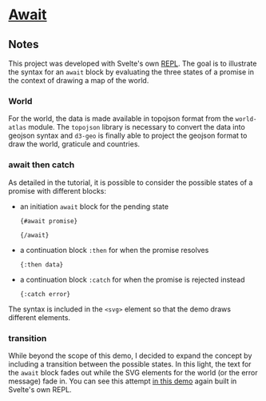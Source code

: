 # [Await](https://svelte.dev/repl/9435f7a61ec94c1795d21db886baa680?version=3.38.1)

## Notes

This project was developed with Svelte's own [REPL](https://svelte.dev/repl). The goal is to illustrate the syntax for an `await` block by evaluating the three states of a promise in the context of drawing a map of the world.

### World

For the world, the data is made available in topojson format from the `world-atlas` module. The `topojson` library is necessary to convert the data into geojson syntax and `d3-geo` is finally able to project the geojson format to draw the world, graticule and countries.

### await then catch

As detailed in the tutorial, it is possible to consider the possible states of a promise with different blocks:

- an initiation `await` block for the pending state

  ```svelte
  {#await promise}

  {/await}
  ```

- a continuation block `:then` for when the promise resolves

  ```svelte
  {:then data}
  ```

- a continuation block `:catch` for when the promise is rejected instead

  ```svelte
  {:catch error}
  ```

The syntax is included in the `<svg>` element so that the demo draws different elements.

### transition

While beyond the scope of this demo, I decided to expand the concept by including a transition between the possible states. In this light, the text for the `await` block fades out while the SVG elements for the world (or the error message) fade in. You can see this attempt [in this demo](https://svelte.dev/repl/9435f7a61ec94c1795d21db886baa680?version=3.38.1) again built in Svelte's own REPL.
